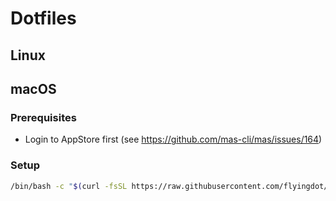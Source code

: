 # Dotfiles

## Linux

## macOS
### Prerequisites
 * Login to AppStore first (see https://github.com/mas-cli/mas/issues/164)

### Setup
```bash
/bin/bash -c "$(curl -fsSL https://raw.githubusercontent.com/flyingdot/dotfiles/master/.macos-install/install.sh)"
```
